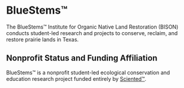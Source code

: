 <head><link rel="shortcut icon" type="image/x-icon" href="bluestems.ico?"></head>

# BlueStems™
The BlueStems™ Institute for Organic Native Land Restoration (BISON) conducts student-led research and projects to conserve, reclaim, and restore prairie lands in Texas.

## Nonprofit Status and Funding Affiliation
BlueStems™ is a nonprofit student-led ecological conservation and education research project funded entirely by <a href="https://www.sciented.org" target="_blank">Sciented™</a>.
